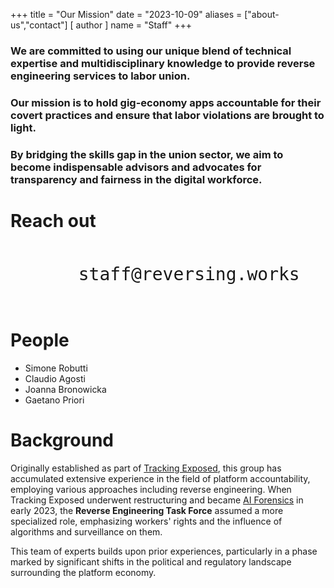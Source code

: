 +++
title = "Our Mission"
date = "2023-10-09"
aliases = ["about-us","contact"]
[ author ]
  name = "Staff"
+++

### We are committed to using our unique blend of technical expertise and multidisciplinary knowledge to provide reverse engineering services to labor union.

### Our mission is to hold gig-economy apps accountable for their covert practices and ensure that labor violations are brought to light.

### By bridging the skills gap in the union sector, we aim to become indispensable advisors and advocates for transparency and fairness in the digital workforce.

# Reach out

<div style="text-align:center">
  <code style="font-size:2em">
    staff@reversing.works
  </code>
</div>


# People

* Simone Robutti
* Claudio Agosti
* Joanna Bronowicka
* Gaetano Priori

# Background

Originally established as part of [Tracking Exposed](https://tracking.exposed), this group has accumulated extensive experience in the field of platform accountability, employing various approaches including reverse engineering. When Tracking Exposed underwent restructuring and became [AI Forensics](https://aiforensics.org) in early 2023, the **Reverse Engineering Task Force** assumed a more specialized role, emphasizing workers' rights and the influence of algorithms and surveillance on them.

This team of experts builds upon prior experiences, particularly in a phase marked by significant shifts in the political and regulatory landscape surrounding the platform economy.
